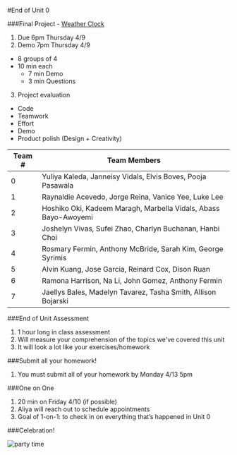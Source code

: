 #End of Unit 0


###Final Project - [Weather Clock](https://github.com/accesscode-2-1/weatherclock)

1. Due 6pm Thursday 4/9
2. Demo 7pm Thursday 4/9
  * 8 groups of 4
  * 10 min each
    * 7 min Demo
    * 3 min Questions
3. Project evaluation
  * Code
  * Teamwork
  * Effort
  * Demo
  * Product polish (Design + Creativity)

Team # | Team Members
---|---
0 | Yuliya Kaleda, Janneisy Vidals, Elvis Boves, Pooja Pasawala
1 | Raynaldie Acevedo, Jorge Reina, Vanice Yee, Luke Lee
2 | Hoshiko Oki, Kadeem Maragh, Marbella Vidals, Abass Bayo-Awoyemi
3 | Joshelyn Vivas, Sufei Zhao, Charlyn Buchanan, Hanbi Choi
4 | Rosmary Fermin, Anthony McBride, Sarah Kim, George Syrimis
5 | Alvin Kuang, Jose Garcia, Reinard Cox, Dison Ruan
6 | Ramona Harrison, Na Li, John Gomez, Anthony Fermin
7 | Jaellys Bales, Madelyn Tavarez, Tasha Smith, Allison Bojarski

###End of Unit Assessment

1. 1 hour long in class assessment
2. Will measure your comprehension of the topics we've covered this unit
3. It will look a lot like your exercises/homework

###Submit all your homework!

1. You must submit all of your homework by Monday 4/13 5pm

###One on One

1. 20 min on Friday 4/10 (if possible)
2. Aliya will reach out to schedule appointments
3. Goal of 1-on-1: to check in on everything that’s happened in Unit 0

###Celebration!

![party time](http://i.giphy.com/kYyvbr25obfC8.gif)
